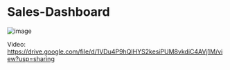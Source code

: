 # Sales-Dashboard

![image](https://github.com/user-attachments/assets/0feacf6a-786d-420e-8a61-1c2c357c40f4)

Video:
https://drive.google.com/file/d/1VDu4P9hQIHYS2kesiPUM8vkdiC4AVj1M/view?usp=sharing
